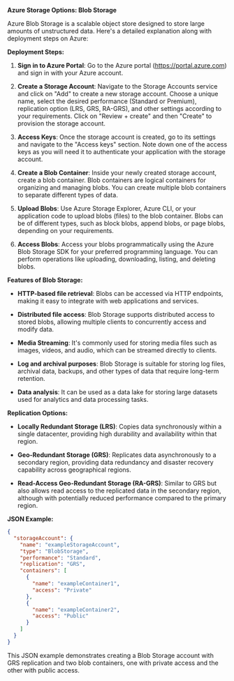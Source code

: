 **Azure Storage Options: Blob Storage**

Azure Blob Storage is a scalable object store designed to store large amounts of unstructured data. Here's a detailed explanation along with deployment steps on Azure:

**Deployment Steps:**

1. **Sign in to Azure Portal**: Go to the Azure portal (https://portal.azure.com) and sign in with your Azure account.

2. **Create a Storage Account**: Navigate to the Storage Accounts service and click on "Add" to create a new storage account. Choose a unique name, select the desired performance (Standard or Premium), replication option (LRS, GRS, RA-GRS), and other settings according to your requirements. Click on "Review + create" and then "Create" to provision the storage account.

3. **Access Keys**: Once the storage account is created, go to its settings and navigate to the "Access keys" section. Note down one of the access keys as you will need it to authenticate your application with the storage account.

4. **Create a Blob Container**: Inside your newly created storage account, create a blob container. Blob containers are logical containers for organizing and managing blobs. You can create multiple blob containers to separate different types of data.

5. **Upload Blobs**: Use Azure Storage Explorer, Azure CLI, or your application code to upload blobs (files) to the blob container. Blobs can be of different types, such as block blobs, append blobs, or page blobs, depending on your requirements.

6. **Access Blobs**: Access your blobs programmatically using the Azure Blob Storage SDK for your preferred programming language. You can perform operations like uploading, downloading, listing, and deleting blobs.

**Features of Blob Storage:**

- **HTTP-based file retrieval**: Blobs can be accessed via HTTP endpoints, making it easy to integrate with web applications and services.

- **Distributed file access**: Blob Storage supports distributed access to stored blobs, allowing multiple clients to concurrently access and modify data.

- **Media Streaming**: It's commonly used for storing media files such as images, videos, and audio, which can be streamed directly to clients.

- **Log and archival purposes**: Blob Storage is suitable for storing log files, archival data, backups, and other types of data that require long-term retention.

- **Data analysis**: It can be used as a data lake for storing large datasets used for analytics and data processing tasks.

**Replication Options:**

- **Locally Redundant Storage (LRS)**: Copies data synchronously within a single datacenter, providing high durability and availability within that region.

- **Geo-Redundant Storage (GRS)**: Replicates data asynchronously to a secondary region, providing data redundancy and disaster recovery capability across geographical regions.

- **Read-Access Geo-Redundant Storage (RA-GRS)**: Similar to GRS but also allows read access to the replicated data in the secondary region, although with potentially reduced performance compared to the primary region.

**JSON Example:**

```json
{
  "storageAccount": {
    "name": "exampleStorageAccount",
    "type": "BlobStorage",
    "performance": "Standard",
    "replication": "GRS",
    "containers": [
      {
        "name": "exampleContainer1",
        "access": "Private"
      },
      {
        "name": "exampleContainer2",
        "access": "Public"
      }
    ]
  }
}
```

This JSON example demonstrates creating a Blob Storage account with GRS replication and two blob containers, one with private access and the other with public access.
